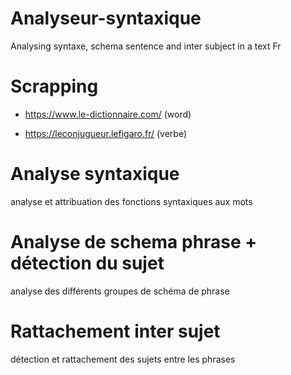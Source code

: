 # Analyseur-syntaxique
Analysing syntaxe, schema sentence and inter subject in a text Fr


<h1> Scrapping </h1>

 - https://www.le-dictionnaire.com/ (word)
 
 - https://leconjugueur.lefigaro.fr/ (verbe)
 
 
<h1> Analyse syntaxique</h1>
 
 analyse et attribuation des fonctions syntaxiques aux mots
 

 
<h1> Analyse de schema phrase + détection du sujet</h1>
 
 analyse des différents groupes de schéma de phrase
 
<h1> Rattachement inter sujet</h1>
 
détection et rattachement des sujets entre les phrases

